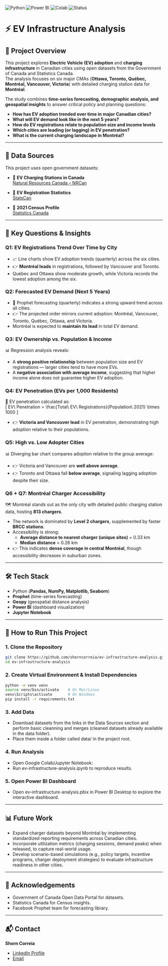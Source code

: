 ![Python](https://img.shields.io/badge/Python-3.10-blue)
![Power BI](https://img.shields.io/badge/PowerBI-Dashboard-yellow)
![Colab](https://img.shields.io/badge/Made%20With-Google%20Colab-orange)
![Status](https://img.shields.io/badge/Status-Completed-brightgreen)
# ⚡ EV Infrastructure Analysis

## 📌 Project Overview
This project explores **Electric Vehicle (EV) adoption** and **charging infrastructure** in Canadian cities using open datasets from the Government of Canada and Statistics Canada.  
The analysis focuses on six major CMAs (**Ottawa, Toronto, Québec, Montréal, Vancouver, Victoria**) with detailed charging station data for **Montréal**.  

The study combines **time-series forecasting, demographic analysis, and geospatial insights** to answer critical policy and planning questions:

- **How has EV adoption trended over time in major Canadian cities?**  
- **What will EV demand look like in the next 5 years?**  
- **How do EV registrations relate to population size and income levels**  
- **Which cities are leading (or lagging) in EV penetration?**  
- **What is the current charging landscape in Montréal?**  

---

## 📂 Data Sources
This project uses open government datasets:

- 🔋 **EV Charging Stations in Canada**  
  [Natural Resources Canada – NRCan](https://open.canada.ca/data/en/dataset/c999d1a9-8333-4871-9226-7d3a53f490a6)  

- 🚗 **EV Registration Statistics**  
  [StatsCan](https://open.canada.ca/data/dataset/a9e40f30-3229-4fb7-8105-83e751c848d4)  

- 👥 **2021 Census Profile**  
  [Statistics Canada](https://www12.statcan.gc.ca/census-recensement/2021/dp-pd/prof/index.cfm?Lang=E)  

---

## 🔑 Key Questions & Insights  

### Q1: EV Registrations Trend Over Time by City
- 📈 Line charts show EV adoption trends (quarterly) across the six cities.  
- 👉 **Montréal leads** in registrations, followed by Vancouver and Toronto.  
- Québec and Ottawa show moderate growth, while Victoria records the lowest adoption among the six.  

### Q2: Forecasted EV Demand (Next 5 Years)
- 🔮 Prophet forecasting (quarterly) indicates a strong upward trend across all cities.  
- 👉 The projected order mirrors current adoption: Montréal, Vancouver, Toronto, Québec, Ottawa, and Victoria.  
- Montréal is expected to **maintain its lead** in total EV demand.  

### Q3: EV Ownership vs. Population & Income
📊 Regression analysis reveals:  
- A **strong positive relationship** between population size and EV registrations — larger cities tend to have more EVs.  
- A **negative association with average income**, suggesting that higher income alone does not guarantee higher EV adoption.  

### Q4: EV Penetration (EVs per 1,000 Residents)
🚦 EV penetration calculated as:  
\[
EV\ Penetration = \frac{Total\ EV\ Registrations}{Population\ 2021} \times 1000
\]  
- 👉 **Victoria and Vancouver lead** in EV penetration, demonstrating high adoption relative to their populations.  

### Q5: High vs. Low Adopter Cities
📊 Diverging bar chart compares adoption relative to the group average:  
- 👉 Victoria and Vancouver are **well above average**.  
- 👉 Toronto and Ottawa fall **below average**, signaling lagging adoption despite their size.  

### Q6 + Q7: Montréal Charger Accessibility
🗺️ Montréal stands out as the only city with detailed public charging station data, hosting **813 chargers**.  
- The network is dominated by **Level 2 chargers**, supplemented by faster **BRCC stations**.  
- Accessibility is strong:  
  - **Average distance to nearest charger (unique sites)** = 0.33 km  
  - **Median distance** = 0.26 km  
- 👉 This indicates **dense coverage in central Montréal**, though accessibility decreases in suburban zones.  

---

## 🛠️ Tech Stack
- Python (**Pandas, NumPy, Matplotlib, Seaborn**)  
- **Prophet** (time-series forecasting)  
- **Geopy** (geospatial distance analysis)  
- **Power BI** (dashboard visualization)  
- **Jupyter Notebook**  

---

## 🚀 How to Run This Project

### 1. Clone the Repository
```bash
git clone https://github.com/shorncorreia/ev-infrastructure-analysis.git
cd ev-infrastructure-analysis
```
### 2. Create Virtual Environment & Install Dependencies
```bash
python -m venv venv
source venv/bin/activate    # On Mac/Linux
venv\Scripts\activate       # On Windows
pip install -r requirements.txt
```
### 3. Add Data
- Download datasets from the links in the Data Sources section and perform basic cleanning and merges (cleaned datasets already available in the data folder).
- Place them inside a folder called data/ in the project root.

### 4. Run Analysis
- Open Google Colab/Jupyter Notebook:
- Run ev-infrastructure-analysis.ipynb to reproduce results.

### 5. Open Power BI Dashboard
- Open ev-infrastructure-analysis.pbix in Power BI Desktop to explore the interactive dashboard.

---

## 📊 Future Work

- Expand charger datasets beyond Montréal by implementing standardized reporting requirements across Canadian cities.
- Incorporate utilization metrics (charging sessions, demand peaks) when released, to capture real-world usage.
- Develop scenario-based simulations (e.g., policy targets, incentive programs, charger deployment strategies) to evaluate infrastructure readiness in other cities.

---

## 🙌 Acknowledgements

- Government of Canada Open Data Portal for datasets.
- Statistics Canada for Census insights.
- Facebook Prophet team for forecasting library.

---

## 📬 Contact
**Shorn Correia**  
- [LinkedIn Profile](https://www.linkedin.com/in/shorn-correia/)
- [Email](shorncorreia@gmail.com)
